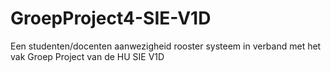 # GroepProject4-SIE-V1D
Een studenten/docenten aanwezigheid rooster systeem in verband met het vak Groep Project van de HU SIE V1D
